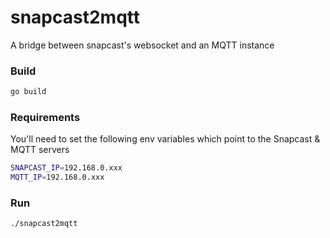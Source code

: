 # snapcast2mqtt

A bridge between snapcast's websocket and an MQTT instance

### Build

```sh
go build
```

### Requirements

You'll need to set the following env variables which point to the Snapcast & MQTT servers

```sh
SNAPCAST_IP=192.168.0.xxx
MQTT_IP=192.168.0.xxx
```

### Run

```sh
./snapcast2mqtt
```
